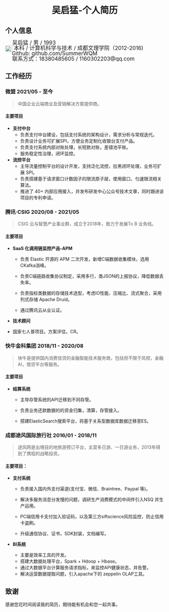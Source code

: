 # <center>吴启猛-个人简历</center>

## 个人信息

<div style="width: auto; height:17px; line-height:17px; float:left;font-size:17px"><img src="file:///Users/jack/project/profile/1.png" style="float:left;text-algin: left width:17 px;height:17px;padding-right:5px"/>吴启猛 / 男 / 1993</div><br/>

<div style="width: auto; height:17px; line-height:17px; float:left;font-size:17px"><img src="file:///Users/jack/project/profile/graduation-cap-solid.svg" style="float:left;text-algin: left; width:22px;height:20px;padding-right:5px"/>本科 / 计算机科学与技术 / 成都文理学院（2012-2016)</div><br/>

<div style="width: auto; height:17px; line-height:17px; float:left;font-size:17px"><img src="file:///Users/jack/project/profile/GitHub-fill.png" style="float:left;text-algin: left width:16px;height:16px;padding-right:5px"/>Github: <a href="https://github.com/SummerWQM" style="text-decoration:none;">github.com/SummerWQM</a></div><br/>

<div style="width: auto; height:16px; line-height:17px; float:left;font-size:17px"><img src="file:///Users/jack/project/profile/tel.png" style="float:left;text-algin: left width:17px;height:17px;padding-right:5px"/>联系方式：18380485605 / 1160302203@qq.com</div><br/>

## 工作经历

### 微盟 2021/05 - 至今


> 中国企业云端商业及营销解决方案提供商。

#### 主要项目

- **支付中台**
  - 负责支付中台建设，包括支付系统的架构设计，需求分析与常规迭代。
  - 负责设计业务可扩展SPI，方便业务定制化收银台支付产品。
  - 负责支付系统内部对账处理，长短款对账，差错池平账。
  - 服务稳定性治理，闭环监控。
- **流控平台**
    - 主导流量控制平台的设计开发，支持泛化流控，拉黑闭环处理，业务可扩展 SPI。
    - 负责搭建基于请求窗口计数因子的限流原子层，使用窗口、匀速限流相关算法。
    - 推进了 40+ 内部应用接入，并发布研发中心公众号技术文章，同时跟进该项目的专利申请。

### 腾讯·CSIG 2020/08 - 2021/05

> CSIG 云与智慧产业事业群，成立于2018年，致力于发展To B 业务线。

#### 主要项目

- **SaaS 化调用链监控产品-APM**
    - 负责 Elastic 开源的 APM 二次开发，新增C端数据收集模块，选用CKafka消峰。
    - 负责C端链路收集协议制定，采用多行，类JSON的上报协议，降低数据丢失率。
    
    - 负责指标类数据的存储技术选型，考虑IO性能、压缩比、流式聚合，采用列式存储  Apache Druid。 
    - 通过腾讯云从业认证。
    
- **技术顾问**
- 国家七人普项目。方案评估，CR。

### 快牛金科集团 2018/11 - 2020/08

> 快牛是提供国内消费信贷的金融智能技术服务商，包括但不限于风控，金融AI，借贷平台等服务。

#### 主要项目

- **结算系统**

    - 主导存管系统的API迁移到不同存管。

    - 负责业务还款数据的的资金归集，清算，存管接入。 
    - 搭建ElasticSearch搜索平台，将基于关系型数据库数据迁移至ES。

### 成都途风国际旅行社 2016/01 - 2018/11

> 途风网是出境目的地旅游预订平台，主营多日游、一日游业务，2013年得到了携程的战略投资。

#### 主要项目：

- **支付系统**

    - 负责接入国内外支付渠道(支付宝、微信、Braintree、Paypal 等)。

    - 解决多服务消息分发慢的问题，调研生产消费模式的中间件引入NSQ 并生产运用。
    - PC端信用卡支付加入验证码，以及第三方siftscience风险监控，防止信用卡盗刷。
    - 升级通信协议、证书，SDK封装，文档编写。

- **BI系统**
    - 主要是效率工具的开发。
    - 搭建大数据处理平台，Spark + Hdoop + Hbase。
    - 通过大数据平台计算服务请求指标，来监控API健康状态，并告警。
    - 解决运营数据提取问题，引入apache下的 zeppelin OLAP工具。

## 致谢

感谢您花时间阅读我的简历，期待能有机会和您一起共事。
